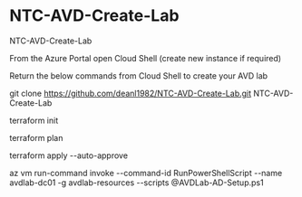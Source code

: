 # NTC-AVD-Create-Lab
NTC-AVD-Create-Lab

From the Azure Portal open Cloud Shell (create new instance if required)

Return the below commands from Cloud Shell to create your AVD lab

git clone https://github.com/deanl1982/NTC-AVD-Create-Lab.git NTC-AVD-Create-Lab

terraform init

terraform plan

terraform apply --auto-approve

az vm run-command invoke  --command-id RunPowerShellScript --name avdlab-dc01 -g avdlab-resources --scripts @AVDLab-AD-Setup.ps1